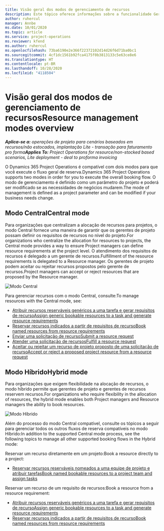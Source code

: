 ```yaml
---
title: Visão geral dos modos de gerenciamento de recursos
description: Este tópico oferece informações sobre a funcionalidade Gerenciamento de recursos no Dynamics 365 Project Operations.
author: ruhercul
manager: Annbe
ms.date: 10/01/2020
ms.topic: article
ms.service: project-operations
ms.reviewer: kfend
ms.author: ruhercul
ms.openlocfilehash: 73ba6190e2e366f22372102d14d26f6d71ba0bc1
ms.sourcegitcommit: 4cf1dc1561b92fca4175f0b3813133c5e63ce8e6
ms.translationtype: HT
ms.contentlocale: pt-BR
ms.lasthandoff: 10/28/2020
ms.locfileid: "4118504"
---
```

# <a name="resource-management-modes-overview"></a><span data-ttu-id="389f7-103">Visão geral dos modos de gerenciamento de recursos</span><span class="sxs-lookup"><span data-stu-id="389f7-103">Resource management modes overview</span></span>

<span data-ttu-id="389f7-104">_**Aplica-se a:** operações de projeto para cenários baseados em recursos/não estocados, implantação Lite - transação para faturamento pro forma_</span><span class="sxs-lookup"><span data-stu-id="389f7-104">_**Applies To:** Project Operations for resource/non-stocked based scenarios, Lite deployment - deal to proforma invoicing_</span></span>


<span data-ttu-id="389f7-105">O Dynamics 365 Project Operations é compatível com dois modos para que você execute o fluxo geral de reserva.</span><span class="sxs-lookup"><span data-stu-id="389f7-105">Dynamics 365 Project Operations supports two modes in order for you to execute the overall booking flow.</span></span> <span data-ttu-id="389f7-106">O modo de gerenciamento é definido como um parâmetro do projeto e poderá ser modificado se as necessidades de negócios mudarem.</span><span class="sxs-lookup"><span data-stu-id="389f7-106">The mode of management is defined as a project parameter and can be modified if your business needs change.</span></span>    

## <a name="central-mode"></a><span data-ttu-id="389f7-107">Modo Central</span><span class="sxs-lookup"><span data-stu-id="389f7-107">Central mode</span></span>
<span data-ttu-id="389f7-108">Para organizações que centralizam a alocação de recursos para projetos, o modo Central fornece uma maneira de garantir que os gerentes de projeto possam definir os requisitos de recursos no nível do projeto.</span><span class="sxs-lookup"><span data-stu-id="389f7-108">For organizations who centralize the allocation for resources to projects, the Central mode provides a way to ensure Project managers can define resource requirements at the project level.</span></span> <span data-ttu-id="389f7-109">O atendimento dos requisitos de recursos é delegado a um gerente de recursos.</span><span class="sxs-lookup"><span data-stu-id="389f7-109">Fulfillment of the resource requirements is delegated to a Resource manager.</span></span> <span data-ttu-id="389f7-110">Os gerentes de projeto podem aceitar ou rejeitar recursos propostos pelo gerente de recursos.</span><span class="sxs-lookup"><span data-stu-id="389f7-110">Project managers can accept or reject resources that are proposed by the Resource manager.</span></span>

![Modo Central](./media/resource-management-central.png)

<span data-ttu-id="389f7-112">Para gerenciar recursos com o modo Central, consulte:</span><span class="sxs-lookup"><span data-stu-id="389f7-112">To manage resources with the Central mode, see:</span></span>

- [<span data-ttu-id="389f7-113">Atribuir recursos reserváveis genéricos a uma tarefa e gerar requisitos de recurso</span><span class="sxs-lookup"><span data-stu-id="389f7-113">Assign generic bookable resources to a task and generate resource requirements</span></span>](https://docs.microsoft.com/dynamics365/project-service/assign-generic-bookable-resource)
- [<span data-ttu-id="389f7-114">Reservar recursos indicados a partir de requisitos de recurso</span><span class="sxs-lookup"><span data-stu-id="389f7-114">Book named resources from resource requirements</span></span>](https://docs.microsoft.com/dynamics365/project-service/book-named-resource)
- [<span data-ttu-id="389f7-115">Enviar uma solicitação de recurso</span><span class="sxs-lookup"><span data-stu-id="389f7-115">Submit a resource request</span></span>](https://docs.microsoft.com/dynamics365/project-service/submit-resource-request)
- [<span data-ttu-id="389f7-116">Atender uma solicitação de recursos</span><span class="sxs-lookup"><span data-stu-id="389f7-116">Fulfill a resource request</span></span>](https://docs.microsoft.com/dynamics365/project-service/resource-management-fulfill-requests)
- [<span data-ttu-id="389f7-117">Aceitar ou rejeitar um recurso de projeto proposto de uma solicitação de recurso</span><span class="sxs-lookup"><span data-stu-id="389f7-117">Accept or reject a proposed project resource from a resource request</span></span>](https://docs.microsoft.com/dynamics365/project-service/accept-reject-proposed-resource)

## <a name="hybrid-mode"></a><span data-ttu-id="389f7-118">Modo Híbrido</span><span class="sxs-lookup"><span data-stu-id="389f7-118">Hybrid mode</span></span>
<span data-ttu-id="389f7-119">Para organizações que exigem flexibilidade na alocação de recursos, o modo híbrido permite que gerentes de projeto e gerentes de recursos reservem recursos.</span><span class="sxs-lookup"><span data-stu-id="389f7-119">For organizations who require flexibility in the allocation of resources, the hybrid mode enables both Project managers and Resource managers the ability to book resources.</span></span>

![Modo Híbrido](./media/resource-management-hybrid.png)

<span data-ttu-id="389f7-121">Além do processo do modo Central compatível, consulte os tópicos a seguir para gerenciar todos os outros fluxos de reserva compatíveis no modo Híbrido:</span><span class="sxs-lookup"><span data-stu-id="389f7-121">In addition to the supported Central mode process, see the following topics to manage all other supported booking flows in the Hybrid mode:</span></span>

<span data-ttu-id="389f7-122">Reservar um recurso diretamente em um projeto:</span><span class="sxs-lookup"><span data-stu-id="389f7-122">Book a resource directly to a project:</span></span>
- [<span data-ttu-id="389f7-123">Reservar recursos reserváveis nomeados a uma equipe de projeto e atribuir tarefas</span><span class="sxs-lookup"><span data-stu-id="389f7-123">Book named bookable resources to a project team and assign tasks</span></span>](https://docs.microsoft.com/dynamics365/project-service/assign-named-bookable-resource)

<span data-ttu-id="389f7-124">Reservar um recurso de um requisito de recursos:</span><span class="sxs-lookup"><span data-stu-id="389f7-124">Book a resource from a resource requirement:</span></span>
- [<span data-ttu-id="389f7-125">Atribuir recursos reserváveis genéricos a uma tarefa e gerar requisitos de recurso</span><span class="sxs-lookup"><span data-stu-id="389f7-125">Assign generic bookable resources to a task and generate resource requirements</span></span>](https://docs.microsoft.com/dynamics365/project-service/assign-generic-bookable-resource)
- [<span data-ttu-id="389f7-126">Reservar recursos indicados a partir de requisitos de recurso</span><span class="sxs-lookup"><span data-stu-id="389f7-126">Book named resources from resource requirements</span></span>](https://docs.microsoft.com/dynamics365/project-service/book-named-resource)
